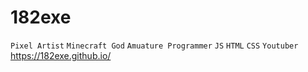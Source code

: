 # 182exe

`Pixel Artist`
`Minecraft God`
`Amuature Programmer`
`JS`
`HTML`
`CSS`
`Youtuber`
https://182exe.github.io/

